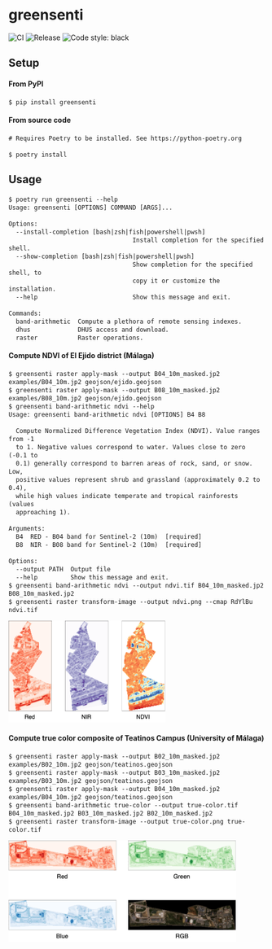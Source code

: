 # greensenti

![CI](https://github.com/benhid/greensenti/actions/workflows/ci.yml/badge.svg)
![Release](https://github.com/benhid/greensenti/actions/workflows/release.yml/badge.svg)
<img alt="Code style: black" src="https://img.shields.io/badge/code%20style-black-000000.svg"></a>

## Setup

#### From PyPI

```shell
$ pip install greensenti
```

#### From source code

```shell
# Requires Poetry to be installed. See https://python-poetry.org

$ poetry install
```

## Usage

```console
$ poetry run greensenti --help
Usage: greensenti [OPTIONS] COMMAND [ARGS]...

Options:
  --install-completion [bash|zsh|fish|powershell|pwsh]
                                  Install completion for the specified shell.
  --show-completion [bash|zsh|fish|powershell|pwsh]
                                  Show completion for the specified shell, to
                                  copy it or customize the installation.
  --help                          Show this message and exit.

Commands:
  band-arithmetic  Compute a plethora of remote sensing indexes.
  dhus             DHUS access and download.
  raster           Raster operations.
```

#### Compute NDVI of El Ejido district (Málaga)

```console
$ greensenti raster apply-mask --output B04_10m_masked.jp2 examples/B04_10m.jp2 geojson/ejido.geojson
$ greensenti raster apply-mask --output B08_10m_masked.jp2 examples/B08_10m.jp2 geojson/ejido.geojson
$ greensenti band-arithmetic ndvi --help
Usage: greensenti band-arithmetic ndvi [OPTIONS] B4 B8

  Compute Normalized Difference Vegetation Index (NDVI). Value ranges from -1
  to 1. Negative values correspond to water. Values close to zero (-0.1 to
  0.1) generally correspond to barren areas of rock, sand, or snow. Low,
  positive values represent shrub and grassland (approximately 0.2 to 0.4),
  while high values indicate temperate and tropical rainforests (values
  approaching 1).

Arguments:
  B4  RED - B04 band for Sentinel-2 (10m)  [required]
  B8  NIR - B08 band for Sentinel-2 (10m)  [required]

Options:
  --output PATH  Output file
  --help         Show this message and exit.
$ greensenti band-arithmetic ndvi --output ndvi.tif B04_10m_masked.jp2 B08_10m_masked.jp2
$ greensenti raster transform-image --output ndvi.png --cmap RdYlBu ndvi.tif
```

<img src="resources/ndvi.png" height="200" />

#### Compute true color composite of Teatinos Campus (University of Málaga)

```console
$ greensenti raster apply-mask --output B02_10m_masked.jp2 examples/B02_10m.jp2 geojson/teatinos.geojson
$ greensenti raster apply-mask --output B03_10m_masked.jp2 examples/B03_10m.jp2 geojson/teatinos.geojson
$ greensenti raster apply-mask --output B04_10m_masked.jp2 examples/B04_10m.jp2 geojson/teatinos.geojson
$ greensenti band-arithmetic true-color --output true-color.tif B04_10m_masked.jp2 B03_10m_masked.jp2 B02_10m_masked.jp2
$ greensenti raster transform-image --output true-color.png true-color.tif
```

<img src="resources/true-color.png" height="200" />
